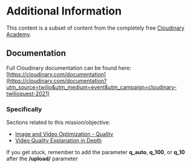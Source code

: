 # Additional Information
This content is a subset of content from the completely free [Cloudinary Academy](https://training.cloudinary.com?utm_source=twilio&utm_medium=event&utm_campaign=cloudinary-twilioquest-2021). 

## Documentation
Full Cloudinary documentation can be found here:
[https://cloudinary.com/documentation](https://cloudinary.com/documentation?utm_source=twilio&utm_medium=event&utm_campaign=cloudinary-twilioquest-2021)

### Specifically
Sections related to this mission/objective:
* [Image and Video Optimization - Quality](https://cloudinary.com/documentation/image_optimization#how_to_optimize_image_quality?utm_source=twilio&utm_medium=event&utm_campaign=cloudinary-twilioquest-2021)
* [Video Quality Explanation in Depth](https://cloudinary.com/documentation/video_optimization?utm_source=twilio&utm_medium=event&utm_campaign=cloudinary-twilioquest-2021)

If you get stuck, remember to add the parameter **q_auto**, **q_100**, or **q_10** after the **/upload/** parameter